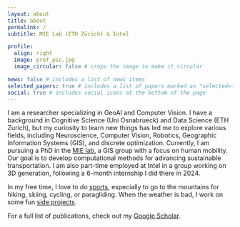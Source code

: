 ```yaml
---
layout: about
title: about
permalink: /
subtitle: MIE Lab (ETH Zürich) & Intel

profile:
  align: right
  image: prof_pic.jpg
  image_circular: false # crops the image to make it circular

news: false # includes a list of news items
selected_papers: true # includes a list of papers marked as "selected={true}"
social: true # includes social icons at the bottom of the page
---
```


I am a researcher specializing in GeoAI and Computer Vision. I have a background in Cognitive Science (Uni Osnabrueck) and Data Science (ETH Zurich), but my curiosity to learn new things has led me to explore various fields, including Neuroscience, Computer Vision, Robotics, Geographic Information Systems (GIS), and discrete optimization. Currently, I am pursuing a PhD in the [MIE lab](https://mie-lab.ethz.ch/), a GIS group with a focus on human mobility. Our goal is to develop computational methods for advancing sustainable transportation. I am also part-time employed at Intel in a group working on 3D generation, following a 6-month internship I did there in 2024.

In my free time, I love to do [sports](/hobbies/), especially to go to the mountains for hiking, skiing, cycling, or paragliding. When the weather is bad, I work on some fun [side projects](/projects).

For a full list of publications, check out my [Google Scholar](https://scholar.google.com/citations?user=qC1JKzoAAAAJ&hl=en).